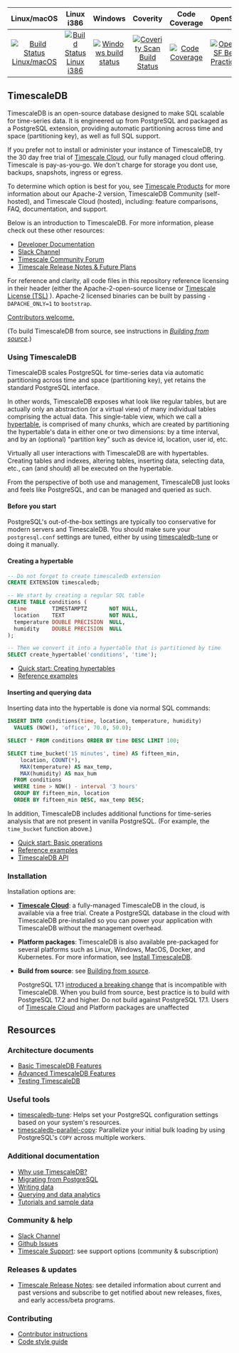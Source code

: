|Linux/macOS|Linux i386|Windows|Coverity|Code Coverage|OpenSSF|
|:---:|:---:|:---:|:---:|:---:|:---:|
|[![Build Status Linux/macOS](https://github.com/timescale/timescaledb/actions/workflows/linux-build-and-test.yaml/badge.svg?branch=main&event=schedule)](https://github.com/timescale/timescaledb/actions/workflows/linux-build-and-test.yaml?query=workflow%3ARegression+branch%3Amain+event%3Aschedule)|[![Build Status Linux i386](https://github.com/timescale/timescaledb/actions/workflows/linux-32bit-build-and-test.yaml/badge.svg?branch=main&event=schedule)](https://github.com/timescale/timescaledb/actions/workflows/linux-32bit-build-and-test.yaml?query=workflow%3ARegression+branch%3Amain+event%3Aschedule)|[![Windows build status](https://github.com/timescale/timescaledb/actions/workflows/windows-build-and-test.yaml/badge.svg?branch=main&event=schedule)](https://github.com/timescale/timescaledb/actions/workflows/windows-build-and-test.yaml?query=workflow%3ARegression+branch%3Amain+event%3Aschedule)|[![Coverity Scan Build Status](https://scan.coverity.com/projects/timescale-timescaledb/badge.svg)](https://scan.coverity.com/projects/timescale-timescaledb)|[![Code Coverage](https://codecov.io/gh/timescale/timescaledb/branch/main/graphs/badge.svg?branch=main)](https://codecov.io/gh/timescale/timescaledb)|[![OpenSSF Best Practices](https://www.bestpractices.dev/projects/8012/badge)](https://www.bestpractices.dev/projects/8012)|


## TimescaleDB

TimescaleDB is an open-source database designed to make SQL scalable for
time-series data.  It is engineered up from PostgreSQL and packaged as a
PostgreSQL extension, providing automatic partitioning across time and space
(partitioning key), as well as full SQL support.

If you prefer not to install or administer your instance of TimescaleDB, try the
30 day free trial of [Timescale Cloud](https://console.cloud.timescale.com/signup), our fully managed cloud offering.
Timescale is pay-as-you-go. We don't charge for storage you dont use, backups, snapshots, ingress or egress.

To determine which option is best for you, see [Timescale Products](https://tsdb.co/GitHubTimescaleProducts)
for more information about our Apache-2 version, TimescaleDB Community (self-hosted), and Timescale
Cloud (hosted), including: feature comparisons, FAQ, documentation, and support.

Below is an introduction to TimescaleDB. For more information, please check out
these other resources:
- [Developer Documentation](https://docs.timescale.com/getting-started/latest/services/)
- [Slack Channel](https://slack-login.timescale.com)
- [Timescale Community Forum](https://www.timescale.com/forum/)
- [Timescale Release Notes & Future Plans](https://tsdb.co/GitHubTimescaleDocsReleaseNotes)

For reference and clarity, all code files in this repository reference
licensing in their header (either the Apache-2-open-source license
or [Timescale License (TSL)](https://github.com/timescale/timescaledb/blob/main/tsl/LICENSE-TIMESCALE)
). Apache-2 licensed binaries can be built by passing `-DAPACHE_ONLY=1` to `bootstrap`.

[Contributors welcome.](https://github.com/timescale/timescaledb/blob/main/CONTRIBUTING.md)

(To build TimescaleDB from source, see instructions in [_Building from source_](https://github.com/timescale/timescaledb/blob/main/docs/BuildSource.md).)

### Using TimescaleDB

TimescaleDB scales PostgreSQL for time-series data via automatic
partitioning across time and space (partitioning key), yet retains
the standard PostgreSQL interface.

In other words, TimescaleDB exposes what look like regular tables, but
are actually only an
abstraction (or a virtual view) of many individual tables comprising the
actual data. This single-table view, which we call a
[hypertable](https://tsdb.co/GitHubTimescaleHypertable),
is comprised of many chunks, which are created by partitioning
the hypertable's data in either one or two dimensions: by a time
interval, and by an (optional) "partition key" such as
device id, location, user id, etc.

Virtually all user interactions with TimescaleDB are with
hypertables. Creating tables and indexes, altering tables, inserting
data, selecting data, etc., can (and should) all be executed on the
hypertable.

From the perspective of both use and management, TimescaleDB just
looks and feels like PostgreSQL, and can be managed and queried as
such.

#### Before you start

PostgreSQL's out-of-the-box settings are typically too conservative for modern
servers and TimescaleDB. You should make sure your `postgresql.conf`
settings are tuned, either by using [timescaledb-tune](https://github.com/timescale/timescaledb-tune)
or doing it manually.

#### Creating a hypertable

```sql
-- Do not forget to create timescaledb extension
CREATE EXTENSION timescaledb;

-- We start by creating a regular SQL table
CREATE TABLE conditions (
  time        TIMESTAMPTZ       NOT NULL,
  location    TEXT              NOT NULL,
  temperature DOUBLE PRECISION  NULL,
  humidity    DOUBLE PRECISION  NULL
);

-- Then we convert it into a hypertable that is partitioned by time
SELECT create_hypertable('conditions', 'time');
```

- [Quick start: Creating hypertables](https://docs.timescale.com/use-timescale/latest/hypertables/create/)
- [Reference examples](https://tsdb.co/GitHubTimescaleHypertableReference)

#### Inserting and querying data

Inserting data into the hypertable is done via normal SQL commands:

```sql
INSERT INTO conditions(time, location, temperature, humidity)
  VALUES (NOW(), 'office', 70.0, 50.0);

SELECT * FROM conditions ORDER BY time DESC LIMIT 100;

SELECT time_bucket('15 minutes', time) AS fifteen_min,
    location, COUNT(*),
    MAX(temperature) AS max_temp,
    MAX(humidity) AS max_hum
  FROM conditions
  WHERE time > NOW() - interval '3 hours'
  GROUP BY fifteen_min, location
  ORDER BY fifteen_min DESC, max_temp DESC;
```

In addition, TimescaleDB includes additional functions for time-series
analysis that are not present in vanilla PostgreSQL. (For example, the `time_bucket` function above.)

- [Quick start: Basic operations](https://tsdb.co/GitHubTimescaleBasicOperations)
- [Reference examples](https://tsdb.co/GitHubTimescaleWriteData)
- [TimescaleDB API](https://tsdb.co/GitHubTimescaleAPI)

### Installation

Installation options are:

- **[Timescale Cloud](https://tsdb.co/GitHubTimescale)**: a fully-managed TimescaleDB in the cloud, is
  available via a free trial. Create a PostgreSQL database in the cloud with TimescaleDB pre-installed
  so you can power your application with TimescaleDB without the management overhead.

- **Platform packages**: TimescaleDB is also available pre-packaged for several platforms such as
  Linux, Windows, MacOS, Docker, and Kubernetes. For more information, see [Install TimescaleDB](https://docs.timescale.com/self-hosted/latest/install/).

- **Build from source**: see [Building from source](https://github.com/timescale/timescaledb/blob/main/docs/BuildSource.md).

  PostgreSQL 17.1 [introduced a breaking change][postgres-breaking-change] that is incompatible with TimescaleDB. When you
  build from source, best practice is to build with PostgreSQL 17.2 and higher. Do not build against PostgreSQL 17.1.
  Users of  [Timescale Cloud](https://console.cloud.timescale.com/) and Platform packages are unaffected

## Resources

### Architecture documents

- [Basic TimescaleDB Features](tsl/README.md)
- [Advanced TimescaleDB Features](tsl/README.md)
- [Testing TimescaleDB](test/README.md)

### Useful tools

- [timescaledb-tune](https://github.com/timescale/timescaledb-tune): Helps
set your PostgreSQL configuration settings based on your system's resources.
- [timescaledb-parallel-copy](https://github.com/timescale/timescaledb-parallel-copy):
Parallelize your initial bulk loading by using PostgreSQL's `COPY` across
multiple workers.

### Additional documentation

- [Why use TimescaleDB?](https://tsdb.co/GitHubTimescaleIntro)
- [Migrating from PostgreSQL](https://docs.timescale.com/migrate/latest/)
- [Writing data](https://tsdb.co/GitHubTimescaleWriteData)
- [Querying and data analytics](https://tsdb.co/GitHubTimescaleReadData)
- [Tutorials and sample data](https://tsdb.co/GitHubTimescaleTutorials)

### Community & help

- [Slack Channel](https://slack.timescale.com)
- [Github Issues](https://github.com/timescale/timescaledb/issues)
- [Timescale Support](https://tsdb.co/GitHubTimescaleSupport): see support options (community & subscription)

### Releases & updates

 - [Timescale Release Notes](https://tsdb.co/GitHubTimescaleDocsReleaseNotes): see detailed information about current and past
   versions and subscribe to get
   notified about new releases, fixes, and early access/beta programs.

### Contributing

- [Contributor instructions](https://github.com/timescale/timescaledb/blob/main/CONTRIBUTING.md)
- [Code style guide](https://github.com/timescale/timescaledb/blob/main/docs/StyleGuide.md)

[postgres-breaking-change]: https://www.postgresql.org/about/news/postgresql-172-166-1510-1415-1318-and-1222-released-2965/
